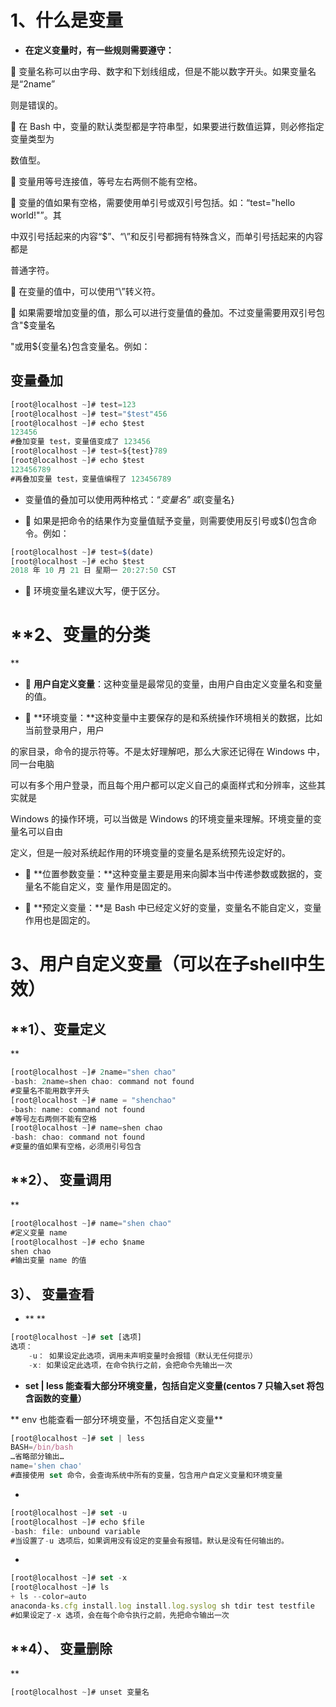 # **1、什么是变量**

- **在定义变量时，有一些规则需要遵守：**

 变量名称可以由字母、数字和下划线组成，但是不能以数字开头。如果变量名是“2name”

则是错误的。

 在 Bash 中，变量的默认类型都是字符串型，如果要进行数值运算，则必修指定变量类型为

数值型。

 变量用等号连接值，等号左右两侧不能有空格。

 变量的值如果有空格，需要使用单引号或双引号包括。如：“test="hello world!"”。其

中双引号括起来的内容“$”、“\”和反引号都拥有特殊含义，而单引号括起来的内容都是

普通字符。

 在变量的值中，可以使用“\”转义符。

 如果需要增加变量的值，那么可以进行变量值的叠加。不过变量需要用双引号包含"$变量名

"或用${变量名}包含变量名。例如：

## **变量叠加**



```javascript
[root@localhost ~]# test=123
[root@localhost ~]# test="$test"456
[root@localhost ~]# echo $test
123456
#叠加变量 test，变量值变成了 123456
[root@localhost ~]# test=${test}789
[root@localhost ~]# echo $test
123456789
#再叠加变量 test，变量值编程了 123456789
```

- 变量值的叠加可以使用两种格式：“$变量名”或${变量名}

-  如果是把命令的结果作为变量值赋予变量，则需要使用反引号或$()包含命令。例如：

```javascript
[root@localhost ~]# test=$(date)
[root@localhost ~]# echo $test
2018 年 10 月 21 日 星期一 20:27:50 CST
```

-  环境变量名建议大写，便于区分。

# **2、变量的分类**

-  **用户自定义变量**：这种变量是最常见的变量，由用户自由定义变量名和变量的值。

-  **环境变量：**这种变量中主要保存的是和系统操作环境相关的数据，比如当前登录用户，用户

的家目录，命令的提示符等。不是太好理解吧，那么大家还记得在 Windows 中，同一台电脑

可以有多个用户登录，而且每个用户都可以定义自己的桌面样式和分辨率，这些其实就是

Windows 的操作环境，可以当做是 Windows 的环境变量来理解。环境变量的变量名可以自由

定义，但是一般对系统起作用的环境变量的变量名是系统预先设定好的。

-  **位置参数变量：**这种变量主要是用来向脚本当中传递参数或数据的，变量名不能自定义，变量作用是固定的。

-  **预定义变量：**是 Bash 中已经定义好的变量，变量名不能自定义，变量作用也是固定的。

# **3、用户自定义变量（可以在子shell中生效）**

## **1）、变量定义**

```javascript
[root@localhost ~]# 2name="shen chao"
-bash: 2name=shen chao: command not found
#变量名不能用数字开头
[root@localhost ~]# name = "shenchao"
-bash: name: command not found
#等号左右两侧不能有空格
[root@localhost ~]# name=shen chao
-bash: chao: command not found
#变量的值如果有空格，必须用引号包含
```

## **2）、 变量调用**

```javascript
[root@localhost ~]# name="shen chao"
#定义变量 name
[root@localhost ~]# echo $name
shen chao
#输出变量 name 的值
```

## **3）、 变量查看**

- ****

```javascript
[root@localhost ~]# set [选项]
选项：
    -u： 如果设定此选项，调用未声明变量时会报错（默认无任何提示）
    -x: 如果设定此选项，在命令执行之前，会把命令先输出一次
```



- **set | less 能查看大部分环境变量，包括自定义变量(centos 7 只输入set 将包含函数的变量）**

**    env 也能查看一部分环境变量，不包括自定义变量**

```javascript
[root@localhost ~]# set | less
BASH=/bin/bash
…省略部分输出…
name='shen chao'
#直接使用 set 命令，会查询系统中所有的变量，包含用户自定义变量和环境变量
```

- 

```javascript
[root@localhost ~]# set -u
[root@localhost ~]# echo $file
-bash: file: unbound variable
#当设置了-u 选项后，如果调用没有设定的变量会有报错。默认是没有任何输出的。
```

- 

```javascript
[root@localhost ~]# set -x
[root@localhost ~]# ls
+ ls --color=auto
anaconda-ks.cfg install.log install.log.syslog sh tdir test testfile
#如果设定了-x 选项，会在每个命令执行之前，先把命令输出一次
```

## **4）、 变量删除**

```javascript
[root@localhost ~]# unset 变量名
```